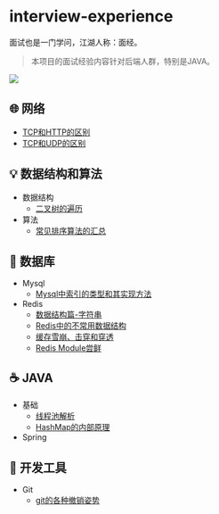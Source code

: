 # interview-experience
面试也是一门学问，江湖人称：面经。

> 本项目的面试经验内容针对后端人群，特别是JAVA。

![](https://sidfate.oss-cn-hangzhou.aliyuncs.com/upic/20200216140117-K40L4w.png)

## :globe_with_meridians: 网络
* [TCP和HTTP的区别](/network/TCP和HTTP的区别.md)
* [TCP和UDP的区别](/network/TCP和UDP的区别.md)

## :bulb: 数据结构和算法
* 数据结构
  * [二叉树的遍历](/data-structure&algorithm/data-structure/二叉树的遍历.md)
* 算法
  * [常见排序算法的汇总](/data-structure&algorithm/algorithm/常见排序算法的汇总.md)


## :floppy_disk: 数据库
* Mysql
  * [Mysql中索引的类型和其实现方法](/database/mysql/Mysql中索引的类型和其实现方法.md)
* Redis
  * [数据结构篇-字符串](/database/redis/【数据结构篇】字符串.md)
  * [Redis中的不常用数据结构](/database/redis/Redis不常用数据结构汇总.md)
  * [缓存雪崩、击穿和穿透](/database/redis/缓存雪崩、击穿和穿透.md)
  * [Redis Module尝鲜](/database/redis/RedisModule尝鲜.md)

## :coffee: JAVA
* 基础
  * [线程池解析](/java/base/线程池解析.md)
  * [HashMap的内部原理](/java/base/HashMap的内部原理.md)
* Spring
  
## :hammer: 开发工具
* Git
  * [git的各种撤销姿势](/tool/git/git的各种撤销姿势.md)